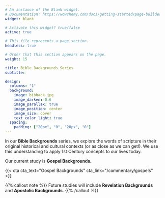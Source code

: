 ```yaml
---
# An instance of the Blank widget.
# Documentation: https://wowchemy.com/docs/getting-started/page-builder/
widget: blank

# Activate this widget? true/false
active: true

# This file represents a page section.
headless: true

# Order that this section appears on the page.
weight: 15

title: Bible Backgrounds Series
subtitle:

design:
  columns: "1"
  background:
    image: bibback.jpg
    image_darken: 0.6
    image_parallax: true
    image_position: center
    image_size: cover
    text_color_light: true
  spacing:
    padding: ["20px", "0", "20px", "0"]
---
```


In our **Bible Backgrounds** series, we explore the words of scripture in their original historical and cultural contexts (or as close as we can get!).  We use this understanding to apply 1st Century concepts to our lives today.

Our current study is **Gospel Backgrounds**.

{{< cta cta_text="Gospel Backgrounds" cta_link="/commentary/gospels" >}}

{{% callout note %}}
Future studies will include **Revelation Backgrounds** and **Apostolic Backgrounds**.
{{% /callout %}}
